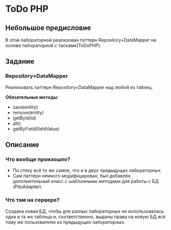 # ToDo PHP
## Небольшое предисловие
В этой лабораторной реализован паттерн Repository+DataMapper 
на основе лабораторной с тасками(ToDoPHP).

## Задание
### Repository+DataMapper
Реализовать паттерн Repository+DataMapper над любой из таблиц.

**Обязательные методы:**
- save(entity)
- remove(entity)
- getById(id)
- all()
- getByField(fieldValue)
## Описание
### Что вообще произошло?
- По стеку всё то же самое, что и в двух предыдущих лабораторных.
- Сам паттерн немного модифицирован, был добавлен дополнительный 
класс с шаблонными методами для работы с БД (PdoAdapter).

### Что там на сервере?
Создана новая БД, чтобы для разных лабораторных не использовалась 
одна и та же таблица и, соответственно, выданы права на новую БД 
всё тому же пользователю из предыдущих лабораторных.